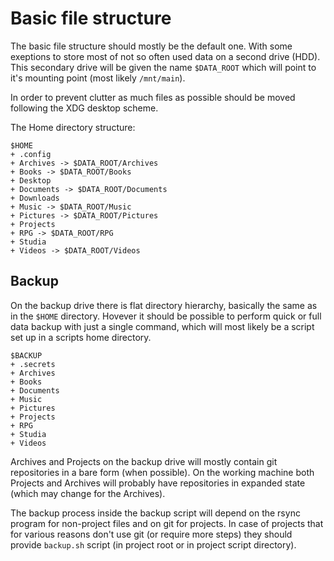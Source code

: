 # Basic file structure

The basic file structure should mostly be the default one. With some exeptions to store most of not so often used data on a second drive (HDD). This secondary drive will be given the name `$DATA_ROOT` which will point to it's mounting point (most likely `/mnt/main`).

In order to prevent clutter as much files as possible should be moved following the XDG desktop scheme.

The Home directory structure:

```
$HOME
+ .config
+ Archives -> $DATA_ROOT/Archives
+ Books -> $DATA_ROOT/Books
+ Desktop
+ Documents -> $DATA_ROOT/Documents
+ Downloads
+ Music -> $DATA_ROOT/Music
+ Pictures -> $DATA_ROOT/Pictures
+ Projects
+ RPG -> $DATA_ROOT/RPG
+ Studia
+ Videos -> $DATA_ROOT/Videos
```

## Backup

On the backup drive there is flat directory hierarchy, basically the same as in the `$HOME` directory. Hovever it should be possible to perform quick or full data backup with just a single command, which will most likely be a script set up in a scripts home directory.

```
$BACKUP
+ .secrets
+ Archives
+ Books
+ Documents
+ Music
+ Pictures
+ Projects
+ RPG
+ Studia
+ Videos
```

Archives and Projects on the backup drive will mostly contain git repositories in a bare form (when possible). On the working machine both Projects and Archives will probably have repositories in expanded state (which may change for the Archives).

The backup process inside the backup script will depend on the rsync program for non-project files and on git for projects. In case of projects that for various reasons don't use git (or require more steps) they should provide `backup.sh` script (in project root or in project script directory).